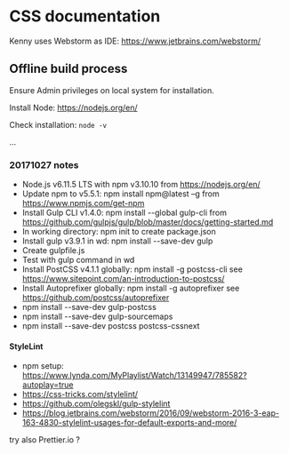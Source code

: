 # CSS documentation

Kenny uses Webstorm as IDE:
https://www.jetbrains.com/webstorm/


## Offline build process

Ensure Admin privileges on local system for installation.

Install Node:
https://nodejs.org/en/

Check installation:
`node -v`

...

### 20171027 notes

- Node.js v6.11.5 LTS with npm v3.10.10 from https://nodejs.org/en/
- Update npm to v5.5.1: npm install npm@latest –g from https://www.npmjs.com/get-npm
- Install Gulp CLI v1.4.0: npm install --global gulp-cli from https://github.com/gulpjs/gulp/blob/master/docs/getting-started.md
- In working directory: npm init to create package.json
- Install gulp v3.9.1 in wd: npm install --save-dev gulp
- Create gulpfile.js
- Test with gulp command in wd
- Install PostCSS v4.1.1 globally: npm install -g postcss-cli see https://www.sitepoint.com/an-introduction-to-postcss/
- Install Autoprefixer globally: npm install -g autoprefixer see https://github.com/postcss/autoprefixer
- npm install --save-dev gulp-postcss
- npm install --save-dev gulp-sourcemaps
- npm install --save-dev postcss postcss-cssnext

#### StyleLint

- npm setup: https://www.lynda.com/MyPlaylist/Watch/13149947/785582?autoplay=true
- https://css-tricks.com/stylelint/
- https://github.com/olegskl/gulp-stylelint
- https://blog.jetbrains.com/webstorm/2016/09/webstorm-2016-3-eap-163-4830-stylelint-usages-for-default-exports-and-more/

try also Prettier.io ? 